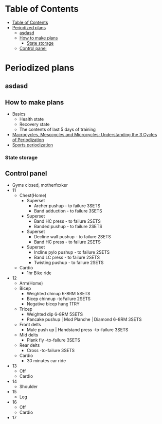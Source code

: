 # Table of Contents
- [Table of Contents](#table-of-contents)
- [Periodized plans](#periodized-plans)
  - [asdasd](#asdasd)
  - [How to make plans](#how-to-make-plans)
    - [State storage](#state-storage)
  - [Control panel](#control-panel)

# Periodized plans
## asdasd
## How to make plans
- Basics
  - Health state
  - Recovery state
  - The contents of last 5 days of training
- [Macrocycles, Mesocycles and Microcycles: Understanding the 3 Cycles of Periodization](https://www.trainingpeaks.com/blog/macrocycles-mesocycles-and-microcycles-understanding-the-3-cycles-of-periodization/#:~:text=A%20mesocycle%20refers%20to%20a,usually%20a%20week%20of%20training.)
- [Sports periodization](https://en.wikipedia.org/wiki/Sports_periodization#:~:text=The%20microcycle%20is%20generally%20up,representing%20a%20year%20or%20two.)
### State storage
## Control panel
- Gyms closed, motherfxxker
- 11
  - Chest(Home)
    - Superset
      - Archer pushup  - to failure 3SETS
      - Band adduction - to failure 3SETS
    - Superset
      - Band HC press - to failure 2SETS
      - Banded pushup - to failure  2SETS
    - Superset
      - Decline wall pushup - to failure 2SETS
      - Band HC press - to failure 2SETS
    - Superset
      - Incline pylo pushup - to failure 2SETS
      - Band LC press - to failure 2SETS
      - Twisting pushup - to failure 2SETS
  - Cardio
    - 1hr Bike ride
- 12
  - Arm(Home)
  - Bicep
    - Weighted chinup 6-8RM 5SETS
    - Bicep chinnup -toFailure 2SETS
    - Negative bicep hang 1TRY
  - Tricep
    - Weighted dip 6-8RM 5SETS
    - Pancake pushup | Mod Planche | Diamond 6-8RM 3SETS
  - Front delts
    - Mule push up | Handstand press -to-failure 3SETS
  - Mid delts
    - Plank fly -to-failure 3SETS
  - Rear delts
    - Cross -to-failure  3SETS
  - Cardio
    - 30 minutes car ride
- 13
  - Off
  - Cardio
- 14
  - Shoulder
- 15
  - Leg
- 16
  - Off
  - Cardio
- 17